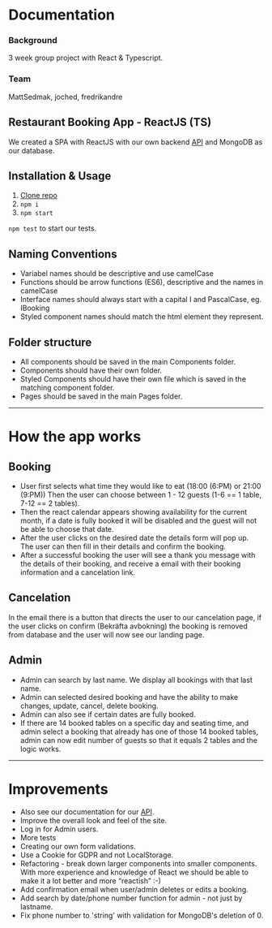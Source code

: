 # Documentation

### Background

3 week group project with React & Typescript.

### Team

MattSedmak, joched, fredrikandre

## Restaurant Booking App - ReactJS (TS)

We created a SPA with ReactJS with our own backend [API](https://github.com/MattSedmak/restaurant_server) and MongoDB as our database.

## Installation & Usage

1. [Clone repo](https://github.com/MattSedmak/restaurant_app)
2. `npm i`
3. `npm start`

`npm test` to start our tests.

## Naming Conventions

- Variabel names should be descriptive and use camelCase
- Functions should be arrow functions (ES6), descriptive and the names in camelCase
- Interface names should always start with a capital I and PascalCase, eg. IBooking
- Styled component names should match the html element they represent.

## Folder structure

- All components should be saved in the main Components folder.
- Components should have their own folder. 
- Styled Components should have their own file which is saved in the matching component folder.
- Pages should be saved in the main Pages folder.

--------------

# How the app works

## Booking

- User first selects what time they would like to eat (18:00 (6:PM) or 21:00 (9:PM))
  Then the user can choose between 1 - 12 guests (1-6 == 1 table, 7-12 == 2 tables).
- Then the react calendar appears showing availability for the current month, if a date is fully booked it will be disabled and the guest will not be able to choose that date.
- After the user clicks on the desired date the details form will pop up. The user can then fill in their details and confirm the booking.
- After a successful booking the user will see a thank you message with the details of their booking, and receive a email with their booking information and a         cancelation link.

## Cancelation

In the email there is a button that directs the user to our cancelation page, if the user clicks on confirm (Bekräfta avbokning) the booking is removed from database and the user will now see our landing page.

## Admin

- Admin can search by last name. We display all bookings with that last name.
- Admin can selected desired booking and have the ability to make changes, update, cancel, delete booking.
- Admin can also see if certain dates are fully booked.
- If there are 14 booked tables on a specific day and seating time, and admin select a booking that already has one of those 14 booked tables, admin can now edit     number of guests so that it equals 2 tables and the logic works.

--------------

# Improvements

- Also see our documentation for our [API](https://github.com/MattSedmak/restaurant_server).
- Improve the overall look and feel of the site.
- Log in for Admin users.
- More tests
- Creating our own form validations.
- Use a Cookie for GDPR and not LocalStorage.
- Refactoring - break down larger components into smaller components. With more experience and knowledge of React we should be able to make it a lot better and     more “reactish” :-)
- Add confirmation email when user/admin deletes or edits a booking.
- Add search by date/phone number function for admin - not just by lastname.
- Fix phone number to 'string' with validation for MongoDB's deletion of 0.

